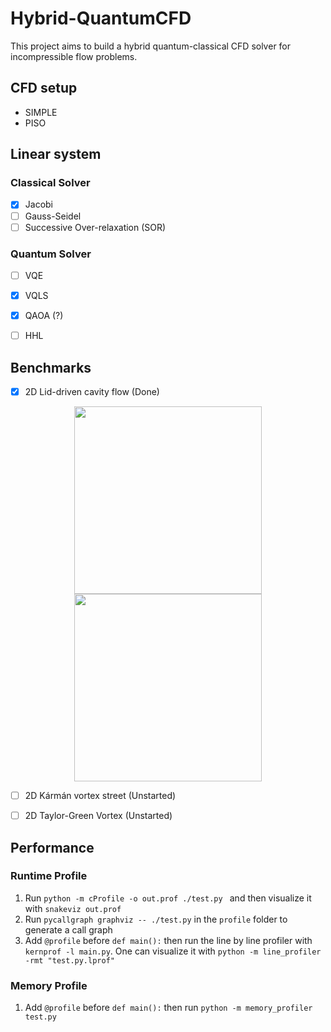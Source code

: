 # Hybrid-QuantumCFD

This project aims to build a hybrid quantum-classical CFD solver for incompressible flow problems.


## CFD setup
- SIMPLE 
- PISO 


## Linear system
### Classical Solver
- [x]  Jacobi
- [ ] Gauss-Seidel 
- [ ] Successive Over-relaxation (SOR)

### Quantum Solver
- [ ] VQE
- [x] VQLS
- [x] QAOA (?)
- [ ] HHL


## Benchmarks
- [x] 2D Lid-driven cavity flow (Done) 

<div align="center">
<img src="https://github.com/comp-physics/Hybrid-QuantumCFD/blob/master/Benchmark/Re100/Stream_Re100_Grid20x20.png" height="300px"> <img src="https://github.com/comp-physics/Hybrid-QuantumCFD/blob/master/Benchmark/Re100/UBench_Re100_Grid60x60.png" height="300px">
</div>


- [ ]  2D Kármán vortex street (Unstarted)

- [ ]  2D Taylor-Green Vortex (Unstarted)


## Performance
### Runtime Profile
1. Run `python -m cProfile -o out.prof ./test.py ` and then  visualize it with `snakeviz out.prof `
2. Run `pycallgraph graphviz -- ./test.py` in the `profile` folder to generate a call graph 
3. Add  `@profile` before `def main():` then run the line by line profiler with `kernprof -l main.py`. One can visualize it with `python -m line_profiler -rmt "test.py.lprof"` 


### Memory Profile
1. Add  `@profile` before `def main():` then run `python -m memory_profiler test.py`